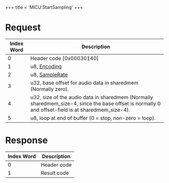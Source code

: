 +++
title = 'MICU:StartSampling'
+++

# Request

| Index Word | Description                                                                                                                                        |
|------------|----------------------------------------------------------------------------------------------------------------------------------------------------|
| 0          | Header code \[0x00030140\]                                                                                                                         |
| 1          | u8, [Encoding](MIC_Services#Encoding "wikilink")                                                                                                   |
| 2          | u8, [SampleRate](MIC_Services#SampleRate "wikilink")                                                                                               |
| 3          | u32, base offset for audio data in sharedmem (Normally zero).                                                                                      |
| 4          | u32, size of the audio data in sharedmem (Normally sharedmem_size-4, since the base offset is normally 0 and offset-field is at sharedmem_size-4). |
| 5          | u8, loop at end of buffer (0 = stop, non-zero = loop).                                                                                             |

# Response

| Index Word | Description |
|------------|-------------|
| 0          | Header code |
| 1          | Result code |
